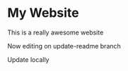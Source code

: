 # My Website

This is a really awesome website


Now editing on update-readme branch

Update locally

